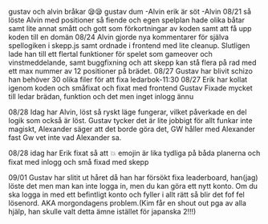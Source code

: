 gustav och alvin bråkar 😪😪
gustav dum -Alvin
erik är söt -Alvin 
08/21 så löste Alvin med positioner så fiende och egen spelplan hade olika båtar samt lite annat smått och gott som förkortningar av koden samt att få upp koden till en domän
08/24 Alvin gjorde nya kommentarer för själva spellogiken i skepp.js samt ordnade i frontend med lite cleanup. Slutligen lade han till ett flertal funktioner för spelet som gameover och vinstmeddelande, samt buggfixning och att skepp kan stå flera på rad med ett max nummer av 12 positioner på brädet.
08/27 Gustav har blivit schizo han behöver 30 olika filer för att fixa ledarbok-11:30
08/27 Erik har kollat igenom koden och småfixat och fixat med frontend 
Gustav Fixade mycket till ledar brädan, funktion och det men inget inlogg ännu

08/28   Idag har Alvin, löst så ryskt läge fungerar, vilket påverkade en del logik som också är löst. Gustav tycker det är lite jobbigt för allt funkar inte magiskt, Alexander säger att det borde göra det, GW håller med Alexander fast Gw vet inte vad Alexander sa.

08/28 idag har Erik fixat så att 💥 emojin är lika tydliga på båda planerna och fixat med inlogg och små fixad med skepp

09/01 Gustav har slitit ut håret då han har försökt fixa leaderboard, han(jag) löste det men man kan inte logga in, men du kan göra ett nytt konto. Om du ska logga in med ett befintligt konto och fyller i allt rätt så blir det fof fel lösenord. AKA morgondagens problem.(Kim får en shout out pga av alla hjälp, han skulle valt detta ämne istället för japanska 2!!!)
